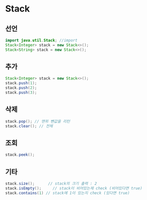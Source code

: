# Stack

## 선언

```java
import java.util.Stack; //import
Stack<Integer> stack = new Stack<>();
Stack<String> stack = new Stack<>();
```

## 추가

```java
Stack<Integer> stack = new Stack<>();
stack.push(1);
stack.push(2);
stack.push(3);
```

## 삭제

```java
stack.pop(); // 맨위 뺀값을 리턴
stack.clear(); // 전체
```

## 조회

```java
stack.peek();
```

## 기타

```java
stack.size();      // stack의 크기 출력 : 2
stack.isEmpty();     // stack이 비어있는제 check (비어있다면 true)
stack.contains(1) // stack에 1이 있는지 check (있다면 true)

```
